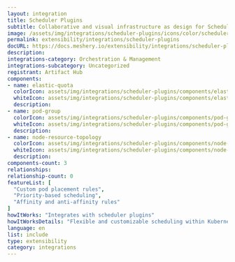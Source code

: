 ```yaml
---
layout: integration
title: Scheduler Plugins
subtitle: Collaborative and visual infrastructure as design for Scheduler Plugins
image: /assets/img/integrations/scheduler-plugins/icons/color/scheduler-plugins-color.svg
permalink: extensibility/integrations/scheduler-plugins
docURL: https://docs.meshery.io/extensibility/integrations/scheduler-plugins
description: 
integrations-category: Orchestration & Management
integrations-subcategory: Uncategorized
registrant: Artifact Hub
components: 
- name: elastic-quota
  colorIcon: assets/img/integrations/scheduler-plugins/components/elastic-quota/icons/color/elastic-quota-color.svg
  whiteIcon: assets/img/integrations/scheduler-plugins/components/elastic-quota/icons/white/elastic-quota-white.svg
  description: 
- name: pod-group
  colorIcon: assets/img/integrations/scheduler-plugins/components/pod-group/icons/color/pod-group-color.svg
  whiteIcon: assets/img/integrations/scheduler-plugins/components/pod-group/icons/white/pod-group-white.svg
  description: 
- name: node-resource-topology
  colorIcon: assets/img/integrations/scheduler-plugins/components/node-resource-topology/icons/color/node-resource-topology-color.svg
  whiteIcon: assets/img/integrations/scheduler-plugins/components/node-resource-topology/icons/white/node-resource-topology-white.svg
  description: 
components-count: 3
relationships: 
relationship-count: 0
featureList: [
  "Custom pod placement rules",
  "Priority-based scheduling",
  "Affinity and anti-affinity rules"
]
howItWorks: "Integrates with scheduler plugins"
howItWorksDetails: "Flexible and customizable scheduling within Kubernetes"
language: en
list: include
type: extensibility
category: integrations
---
```

